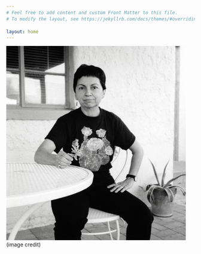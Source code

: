 ```yaml
---
# Feel free to add content and custom Front Matter to this file.
# To modify the layout, see https://jekyllrb.com/docs/themes/#overriding-theme-defaults

layout: home
---
```

<img src="Images/1_sSD4RgMWBE1SbbAcMMOS9Q (Small).png">
<br>(image credit)
